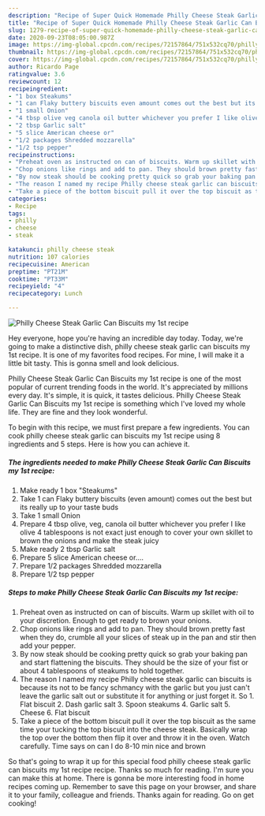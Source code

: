 ```yaml
---
description: "Recipe of Super Quick Homemade Philly Cheese Steak Garlic Can Biscuits my 1st recipe"
title: "Recipe of Super Quick Homemade Philly Cheese Steak Garlic Can Biscuits my 1st recipe"
slug: 1279-recipe-of-super-quick-homemade-philly-cheese-steak-garlic-can-biscuits-my-1st-recipe
date: 2020-09-23T08:05:00.987Z
image: https://img-global.cpcdn.com/recipes/72157864/751x532cq70/philly-cheese-steak-garlic-can-biscuits-my-1st-recipe-recipe-main-photo.jpg
thumbnail: https://img-global.cpcdn.com/recipes/72157864/751x532cq70/philly-cheese-steak-garlic-can-biscuits-my-1st-recipe-recipe-main-photo.jpg
cover: https://img-global.cpcdn.com/recipes/72157864/751x532cq70/philly-cheese-steak-garlic-can-biscuits-my-1st-recipe-recipe-main-photo.jpg
author: Ricardo Page
ratingvalue: 3.6
reviewcount: 12
recipeingredient:
- "1 box Steakums"
- "1 can Flaky buttery biscuits even amount comes out the best but its really up to your taste buds"
- "1 small Onion"
- "4 tbsp olive veg canola oil butter whichever you prefer I like olive 4 tablespoons is not exact just enough to cover your own skillet to brown the onions and make the steak juicy"
- "2 tbsp Garlic salt"
- "5 slice American cheese or"
- "1/2 packages Shredded mozzarella"
- "1/2 tsp pepper"
recipeinstructions:
- "Preheat oven as instructed on can of biscuits. Warm up skillet with oil to your discretion. Enough to get ready to brown your onions."
- "Chop onions like rings and add to pan. They should brown pretty fast when they do, crumble all your slices of steak up in the pan and stir then add your pepper."
- "By now steak should be cooking pretty quick so grab your baking pan and start flattening the biscuits. They should be the size of your fist or about 4 tablespoons of steakums to hold together."
- "The reason I named my recipe Philly cheese steak garlic can biscuits is because its not to be fancy schmancy with the garlic but you just can&#39;t leave the garlic salt out or substitute it for anything or just forget it. So 1. Flat biscuit 2. Dash garlic salt 3. Spoon steakums 4. Garlic salt 5. Cheese 6. Flat biscuit"
- "Take a piece of the bottom biscuit pull it over the top biscuit as the same time your tucking the top biscuit into the cheese steak. Basically wrap the top over the bottom then flip it over and throw it in the oven. Watch carefully. Time says on can I do 8-10 min nice and brown"
categories:
- Recipe
tags:
- philly
- cheese
- steak

katakunci: philly cheese steak 
nutrition: 107 calories
recipecuisine: American
preptime: "PT21M"
cooktime: "PT33M"
recipeyield: "4"
recipecategory: Lunch

---
```



![Philly Cheese Steak Garlic Can Biscuits my 1st recipe](https://img-global.cpcdn.com/recipes/72157864/751x532cq70/philly-cheese-steak-garlic-can-biscuits-my-1st-recipe-recipe-main-photo.jpg)

Hey everyone, hope you're having an incredible day today. Today, we're going to make a distinctive dish, philly cheese steak garlic can biscuits my 1st recipe. It is one of my favorites food recipes. For mine, I will make it a little bit tasty. This is gonna smell and look delicious.

Philly Cheese Steak Garlic Can Biscuits my 1st recipe is one of the most popular of current trending foods in the world. It's appreciated by millions every day. It's simple, it is quick, it tastes delicious. Philly Cheese Steak Garlic Can Biscuits my 1st recipe is something which I've loved my whole life. They are fine and they look wonderful.




To begin with this recipe, we must first prepare a few ingredients. You can cook philly cheese steak garlic can biscuits my 1st recipe using 8 ingredients and 5 steps. Here is how you can achieve it.

<!--inarticleads1-->

##### The ingredients needed to make Philly Cheese Steak Garlic Can Biscuits my 1st recipe:

1. Make ready 1 box &#34;Steakums&#34;
1. Take 1 can Flaky buttery biscuits (even amount) comes out the best but its really up to your taste buds
1. Take 1 small Onion
1. Prepare 4 tbsp olive, veg, canola oil butter whichever you prefer I like olive 4 tablespoons is not exact just enough to cover your own skillet to brown the onions and make the steak juicy
1. Make ready 2 tbsp Garlic salt
1. Prepare 5 slice American cheese or....
1. Prepare 1/2 packages Shredded mozzarella
1. Prepare 1/2 tsp pepper




<!--inarticleads2-->

##### Steps to make Philly Cheese Steak Garlic Can Biscuits my 1st recipe:

1. Preheat oven as instructed on can of biscuits. Warm up skillet with oil to your discretion. Enough to get ready to brown your onions.
1. Chop onions like rings and add to pan. They should brown pretty fast when they do, crumble all your slices of steak up in the pan and stir then add your pepper.
1. By now steak should be cooking pretty quick so grab your baking pan and start flattening the biscuits. They should be the size of your fist or about 4 tablespoons of steakums to hold together.
1. The reason I named my recipe Philly cheese steak garlic can biscuits is because its not to be fancy schmancy with the garlic but you just can&#39;t leave the garlic salt out or substitute it for anything or just forget it. So 1. Flat biscuit 2. Dash garlic salt 3. Spoon steakums 4. Garlic salt 5. Cheese 6. Flat biscuit
1. Take a piece of the bottom biscuit pull it over the top biscuit as the same time your tucking the top biscuit into the cheese steak. Basically wrap the top over the bottom then flip it over and throw it in the oven. Watch carefully. Time says on can I do 8-10 min nice and brown




So that's going to wrap it up for this special food philly cheese steak garlic can biscuits my 1st recipe recipe. Thanks so much for reading. I'm sure you can make this at home. There is gonna be more interesting food in home recipes coming up. Remember to save this page on your browser, and share it to your family, colleague and friends. Thanks again for reading. Go on get cooking!
